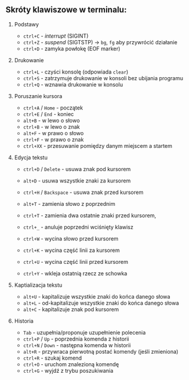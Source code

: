 ## Skróty klawiszowe w terminalu:

  1. Podstawy

     *  `ctrl+C` - *interrupt* (SIGINT)
     *  `ctrl+Z` - *suspend* (SIGTSTP) -> `bg`, `fg` aby przywrócić działanie
     *  `ctrl+D` - zamyka powłokę (EOF marker)

  1. Drukowanie

     *  `ctrl+L` - czyści konsolę (odpowiada `clear`)
     *  `ctrl+S` - zatrzymuje drukowanie w konsoli bez ubijania programu
     *  `ctrl+Q` - wznawia drukowanie w konsolu

  1. Poruszanie kursora

     *  `ctrl+A` / `Home` - początek
     *  `ctrl+E` / `End` - koniec
     *  `alt+B` - w lewo o słowo
     *  `ctrl+B` - w lewo o znak
     *  `alt+F` - w prawo o słowo
     *  `ctrl+F` - w prawo o znak
     *  `ctrl+XX` - przesuwanie pomiędzy danym miejscem a startem

  1. Edycja tekstu

     *  `ctrl+D` / `Delete` - usuwa znak pod kursorem
     *  `alt+D` - usuwa wszystkie znaki za kursorem
     *  `ctrl+H` / `Backspace` - usuwa znak przed kursorem
     *  `alt+T` - zamienia słowo z poprzednim
     *  `ctrl+T` - zamienia dwa ostatnie znaki przed kursorem,
     *  `ctrl+_` - anuluje poprzedni wciśnięty klawisz

     *  `ctrl+W` - wycina słowo przed kursorem
     *  `ctrl+K` - wycina część linii za kursorem
     *  `ctrl+U` - wycina część linii przed kursorem
     *  `ctrl+Y` - wkleja ostatnią rzecz ze schowka

  1. Kaptializacja tekstu

     *  `alt+U` - kapitalizuje wszystkie znaki do końca danego słowa
     *  `alt+L` - od-kapitalizuje wszystkie znaki do końca danego słowa
     *  `alt+C` - kapitalizuje znak pod kursorem
     
  1. Historia

     *  `Tab` - uzupełnia/proponuje uzupełnienie polecenia
     *  `ctrl+P` / `Up` - poprzednia komenda z historii
     *  `ctrl+N` / `Down` - następna komenda w historii
     *  `alt+R` - przywraca pierwotną postać komendy (jeśli zmieniona)
     *  `ctrl+R` - szukaj komend
     *  `ctrl+O` - uruchom znalezioną komendę
     *  `ctrl+G` - wyjdź z trybu poszukiwania
